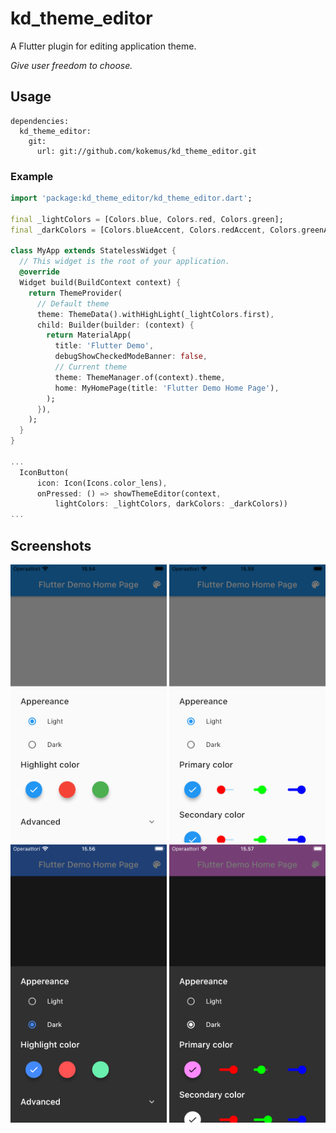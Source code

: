 # kd_theme_editor

A Flutter plugin for editing application theme.

*Give user freedom to choose.*

## Usage

```
dependencies:
  kd_theme_editor:
    git:
      url: git://github.com/kokemus/kd_theme_editor.git

```

### Example

``` dart
import 'package:kd_theme_editor/kd_theme_editor.dart';

final _lightColors = [Colors.blue, Colors.red, Colors.green];
final _darkColors = [Colors.blueAccent, Colors.redAccent, Colors.greenAccent];

class MyApp extends StatelessWidget {
  // This widget is the root of your application.
  @override
  Widget build(BuildContext context) {
    return ThemeProvider(
      // Default theme      
      theme: ThemeData().withHighLight(_lightColors.first),
      child: Builder(builder: (context) {
        return MaterialApp(
          title: 'Flutter Demo',
          debugShowCheckedModeBanner: false,
          // Current theme
          theme: ThemeManager.of(context).theme,
          home: MyHomePage(title: 'Flutter Demo Home Page'),
        );
      }),
    );
  }
}

...
  IconButton(
      icon: Icon(Icons.color_lens),
      onPressed: () => showThemeEditor(context,
          lightColors: _lightColors, darkColors: _darkColors))
...
```

## Screenshots

<img src="https://github.com/kokemus/kd_theme_editor/blob/master/screenshots/editor_simple_light.png?raw=true" alt="Editor simple light" width="250">
<img src="https://github.com/kokemus/kd_theme_editor/blob/master/screenshots/editor_advanced_light.png?raw=true" alt="Editor advanced light" width="250">
<img src="https://github.com/kokemus/kd_theme_editor/blob/master/screenshots/editor_simple_dark.png?raw=true" alt="Editor simple dark" width="250">
<img src="https://github.com/kokemus/kd_theme_editor/blob/master/screenshots/editor_advanced_dark.png?raw=true" alt="Editor advanced dark" width="250">